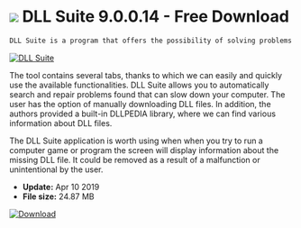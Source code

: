 # ![](https://cdn.softexe.net/static/icon/5/dll-suite-8572.png) DLL Suite 9.0.0.14 - Free Download

```sh
DLL Suite is a program that offers the possibility of solving problems with DLL files.
```
[![DLL Suite](https://gallery.dpcdn.pl/imgc/Tools/90705/g_-_420x350_1.5_-_xbe265572-e51d-4573-9f2f-aaca89ae64f2.jpg)](https://softexe.net/win/system/other/dll-suite:hegb.html)

The tool contains several tabs, thanks to which we can easily and quickly use the available functionalities. DLL Suite allows you to automatically search and repair problems found that can slow down your computer. The user has the option of manually downloading DLL files. In addition, the authors provided a built-in DLLPEDIA library, where we can find various information about DLL files.
 
 The DLL Suite application is worth using when when you try to run a computer game or program the screen will display information about the missing DLL file. It could be removed as a result of a malfunction or unintentional by the user.


- **Update:** Apr 10 2019
- **File size:** 24.87 MB

[![Download](https://cdn.softexe.net/static/img/download.png)](https://softexe.net/win/system/other/dll-suite:hegb.html)

